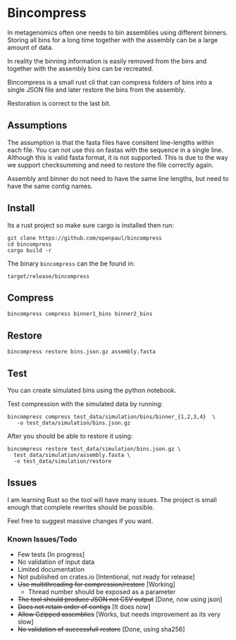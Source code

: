 # Bincompress

In metagenomics often one needs to bin assemblies using different binners.
Storing all bins for a long time together with the assembly can 
be a large amount of data.

In reality the binning information is easily removed from the bins and
together with the assembly bins can be recreated.

Bincompress is a small rust cli that can compress folders of bins
into a single JSON file and later restore the bins from the assembly.

Restoration is correct to the last bit.


## Assumptions

The assumption is that the fasta files have consitent line-lengths within each file.
You can not use this on fastas with the sequence in a single line. Although this
is valid fasta format, it is not supported. 
This is due to the way we support checksumming and need to restore the file
correctly again.


Assembly and binner do not need to have the same line lengths, but need
to have the same contig names.


## Install

Its a rust project so make sure cargo is installed then run:

```
git clone https://github.com/openpaul/bincompress
cd bincompress
cargo build -r
```

The binary `bincompress` can the be found in:

`target/release/bincompress`


## Compress
```
bincompress compress binner1_bins binner2_bins
```

## Restore 
```
bincompress restore bins.json.gz assembly.fasta 
```


## Test

You can create simulated bins using the python notebook. 

Test compression with the simulated data by running:

```
bincompress compress test_data/simulation/bins/binner_{1,2,3,4}  \
   -o test_data/simulation/bins.json.gz
```
After you should be able to restore it using:

```
bincompress restore test_data/simulation/bins.json.gz \
  test_data/simulation/assembly.fasta \
  -o test_data/simulation/restore
```


## Issues

I am learning Rust so the tool will have many issues. 
The project is small enough that complete rewrites should be possible.

Feel free to suggest massive changes if you want.

### Known Issues/Todo
- Few tests [In progress]
- No validation of input data
- Limited documentation
- Not published on crates.io [Intentional, not ready for release]
- ~~Use multithreading for compression/restore~~ [Working]
  - Thread number should be exposed as a parameter
- ~~The tool should produce JSON not CSV output~~ [Done, now using json]
- ~~Does not retain order of contigs~~ [It does now]
- ~~Allow Gzipped assemblies~~ [Works, but needs improvement as its very slow]
- ~~No validation of successfull restore~~ [Done, using sha256]
